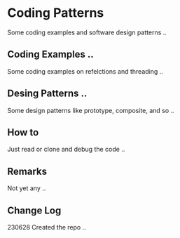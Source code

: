 # Coding Patterns
Some coding examples and software design patterns ..

## Coding Examples ..
Some coding examples on refelctions and threading ..

## Desing Patterns ..
Some design patterns like prototype, composite, and so ..

## How to
Just read or clone and debug the code ..

## Remarks
Not yet any ..

## Change Log
230628 Created the repo ..
